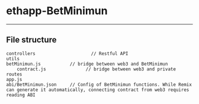 # ethapp-BetMinimun




---

## File structure

	controllers						// Restful API
	utils
    betMinimun.js		    // bridge between web3 and BetMinimun
		contract.js 			  // bridge between web3 and private
	routes
	app.js
	abi/BetMinimun.json		// Config of BetMinimun functions. While Remix can generate it automatically, connecting contract from web3 requires reading ABI

